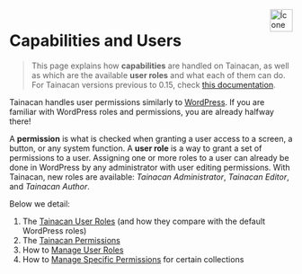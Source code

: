 <div style="float: right; margin-left: 1rem;">
	<img 
		alt="Ícone de Usuários" 
		src="_assets/images/icon_users.png"
		width="40"
		height="40">
</div>

# Capabilities and Users

> This page explains how **capabilities** are handled on Tainacan, as well as which are the available **user roles** and what each of them can do. For Tainacan versions previous to 0.15, check [this documentation](users).

Tainacan handles user permissions similarly to [WordPress](https://codex.wordpress.org/pt-br:Pap%C3%A9is_e_Capacidades). If you are familiar with WordPress roles and permissions, you are already halfway there!

A **permission** is what is checked when granting a user access to a screen, a button, or any system function. A **user role** is a way to grant a set of permissions to a user. Assigning one or more roles to a user can already be done in WordPress by any administrator with user editing permissions. With Tainacan, new roles are available: *Tainacan Administrator*, *Tainacan Editor*, and *Tainacan Author*.

Below we detail:

1. The [Tainacan User Roles](/tainacan-roles.md) (and how they compare with the default WordPress roles)
2. The [Tainacan Permissions](/capabilities.md)
3. How to [Manage User Roles](/manage-user-roles.md)
4. How to [Manage Specific Permissions](/manage-specific-capabilities.md) for certain collections
